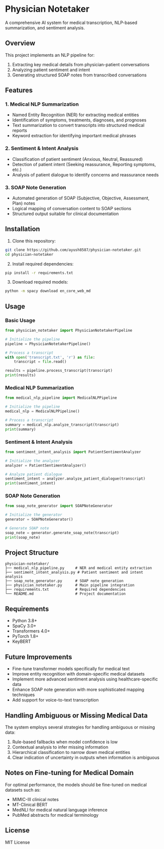 # Physician Notetaker

A comprehensive AI system for medical transcription, NLP-based summarization, and sentiment analysis.

## Overview

This project implements an NLP pipeline for:
1. Extracting key medical details from physician-patient conversations
2. Analyzing patient sentiment and intent
3. Generating structured SOAP notes from transcribed conversations

## Features

### 1. Medical NLP Summarization
- Named Entity Recognition (NER) for extracting medical entities
- Identification of symptoms, treatments, diagnoses, and prognoses
- Text summarization to convert transcripts into structured medical reports
- Keyword extraction for identifying important medical phrases

### 2. Sentiment & Intent Analysis
- Classification of patient sentiment (Anxious, Neutral, Reassured)
- Detection of patient intent (Seeking reassurance, Reporting symptoms, etc.)
- Analysis of patient dialogue to identify concerns and reassurance needs

### 3. SOAP Note Generation
- Automated generation of SOAP (Subjective, Objective, Assessment, Plan) notes
- Logical mapping of conversation content to SOAP sections
- Structured output suitable for clinical documentation

## Installation

1. Clone this repository:
```bash
git clone https://github.com/ayush8587/physician-notetaker.git
cd physician-notetaker
```

2. Install required dependencies:
```bash
pip install -r requirements.txt
```

3. Download required models:
```bash
python -m spacy download en_core_web_md
```

## Usage

### Basic Usage

```python
from physician_notetaker import PhysicianNotetakerPipeline

# Initialize the pipeline
pipeline = PhysicianNotetakerPipeline()

# Process a transcript
with open('transcript.txt', 'r') as file:
    transcript = file.read()

results = pipeline.process_transcript(transcript)
print(results)
```

### Medical NLP Summarization

```python
from medical_nlp_pipeline import MedicalNLPPipeline

# Initialize the pipeline
medical_nlp = MedicalNLPPipeline()

# Process a transcript
summary = medical_nlp.analyze_transcript(transcript)
print(summary)
```

### Sentiment & Intent Analysis

```python
from sentiment_intent_analysis import PatientSentimentAnalyzer

# Initialize the analyzer
analyzer = PatientSentimentAnalyzer()

# Analyze patient dialogue
sentiment_intent = analyzer.analyze_patient_dialogue(transcript)
print(sentiment_intent)
```

### SOAP Note Generation

```python
from soap_note_generator import SOAPNoteGenerator

# Initialize the generator
generator = SOAPNoteGenerator()

# Generate SOAP note
soap_note = generator.generate_soap_note(transcript)
print(soap_note)
```

## Project Structure

```
physician-notetaker/
├── medical_nlp_pipeline.py     # NER and medical entity extraction
├── sentiment_intent_analysis.py # Patient sentiment and intent analysis
├── soap_note_generator.py      # SOAP note generation
├── physician_notetaker.py      # Main pipeline integration
├── requirements.txt            # Required dependencies
└── README.md                   # Project documentation
```

## Requirements

- Python 3.8+
- SpaCy 3.0+
- Transformers 4.0+
- PyTorch 1.8+
- KeyBERT

## Future Improvements

- Fine-tune transformer models specifically for medical text
- Improve entity recognition with domain-specific medical datasets
- Implement more advanced sentiment analysis using healthcare-specific data
- Enhance SOAP note generation with more sophisticated mapping techniques
- Add support for voice-to-text transcription

## Handling Ambiguous or Missing Medical Data

The system employs several strategies for handling ambiguous or missing data:

1. Rule-based fallbacks when model confidence is low
2. Contextual analysis to infer missing information
3. Hierarchical classification to narrow down medical entities
4. Clear indication of uncertainty in outputs when information is ambiguous

## Notes on Fine-tuning for Medical Domain

For optimal performance, the models should be fine-tuned on medical datasets such as:

- MIMIC-III clinical notes
- MT-Clinical BERT
- MedNLI for medical natural language inference
- PubMed abstracts for medical terminology

## License

MIT License
